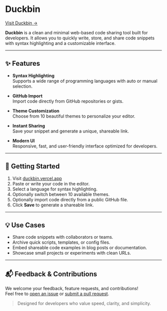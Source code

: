 # Duckbin

[Visit Duckbin →](https://duckbin.vercel.app)

**Duckbin** is a clean and minimal web-based code sharing tool built for developers. It allows you to quickly write, store, and share code snippets with syntax highlighting and a customizable interface.

---

## ✨ Features

- **Syntax Highlighting**  
  Supports a wide range of programming languages with auto or manual selection.

- **GitHub Import**  
  Import code directly from GitHub repositories or gists.

- **Theme Customization**  
  Choose from 10 beautiful themes to personalize your editor.

- **Instant Sharing**  
  Save your snippet and generate a unique, shareable link.

- **Modern UI**  
  Responsive, fast, and user-friendly interface optimized for developers.

---

## 🚀 Getting Started

1. Visit [duckbin.vercel.app](https://duckbin.vercel.app)
2. Paste or write your code in the editor.
3. Select a language for syntax highlighting.
4. Optionally switch between 10 available themes.
5. Optionally import code directly from a public GitHub file.
6. Click **Save** to generate a shareable link.

---

## 💡 Use Cases

- Share code snippets with collaborators or teams.
- Archive quick scripts, templates, or config files.
- Embed shareable code examples in blog posts or documentation.
- Showcase small projects or experiments with clean URLs.

---

## 📬 Feedback & Contributions

We welcome your feedback, feature requests, and contributions!  
Feel free to [open an issue](https://github.com/yulkaz/duckbin/issues) or [submit a pull request](https://github.com/yulkaz/duckbin/pulls).  

> Designed for developers who value speed, clarity, and simplicity.

